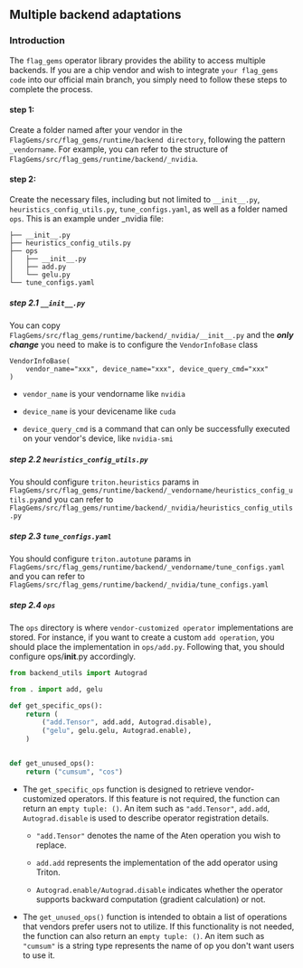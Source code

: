 ## Multiple backend adaptations
### Introduction
The `flag_gems` operator library provides the ability to access multiple backends.  If you are a chip vendor and wish to integrate  `your flag_gems code` into our official main branch, you simply need to follow these steps to complete the process.

#### step 1:
Create a folder named after your vendor in the  `FlagGems/src/flag_gems/runtime/backend directory`, following the pattern `_vendorname`. For example, you can refer to the structure of  `FlagGems/src/flag_gems/runtime/backend/_nvidia`.

#### step 2:
Create the necessary files, including but not limited to `__init__.py`, `heuristics_config_utils.py`, `tune_configs.yaml`, as well as a folder named  `ops`. This is an example under _nvidia file:
```
├── __init__.py
├── heuristics_config_utils.py
├── ops
│   ├── __init__.py
│   ├── add.py
│   └── gelu.py
└── tune_configs.yaml
```

##### step 2.1  `__init__.py`

You can copy `FlagGems/src/flag_gems/runtime/backend/_nvidia/__init__.py` and the  ***only change***  you need to make is to configure the `VendorInfoBase` class
```
VendorInfoBase(
    vendor_name="xxx", device_name="xxx", device_query_cmd="xxx"
)
```
- `vendor_name` is your vendorname like `nvidia`

- `device_name` is your devicename like `cuda`

- `device_query_cmd` is a command that can only be successfully executed on your vendor's device, like `nvidia-smi`

##### step 2.2  `heuristics_config_utils.py`

You should configure  `triton.heuristics` params in `FlagGems/src/flag_gems/runtime/backend/_vendorname/heuristics_config_utils.py`and you can  refer to `FlagGems/src/flag_gems/runtime/backend/_nvidia/heuristics_config_utils.py`

##### step 2.3  `tune_configs.yaml`
You should configure  `triton.autotune` params in `FlagGems/src/flag_gems/runtime/backend/_vendorname/tune_configs.yaml` and you can refer to `FlagGems/src/flag_gems/runtime/backend/_nvidia/tune_configs.yaml`

##### step 2.4  `ops`
The `ops` directory is where `vendor-customized operator` implementations are stored. For instance, if you want to create a custom `add operation`, you should place the implementation in `ops/add.py`. Following that, you should configure ops/__init__.py accordingly.
```python
from backend_utils import Autograd

from . import add, gelu

def get_specific_ops():
    return (
        ("add.Tensor", add.add, Autograd.disable),
        ("gelu", gelu.gelu, Autograd.enable),
    )


def get_unused_ops():
    return ("cumsum", "cos")
```
- The `get_specific_ops` function is designed to retrieve vendor-customized operators. If this feature is not required, the function can return an `empty tuple: ()`. An item such as `"add.Tensor"`, `add.add`, `Autograd.disable` is used to describe operator registration details.


    - `"add.Tensor"` denotes the name of the Aten operation you wish to replace.

    - `add.add` represents the implementation of the add operator using Triton.

    - `Autograd.enable/Autograd.disable` indicates whether the operator supports backward computation (gradient calculation) or not.

- The `get_unused_ops()` function is intended to obtain a list of operations that vendors prefer users not to utilize. If this functionality is not needed, the function can also return an `empty tuple: ()`. An item such as `"cumsum"`  is a string type represents the name of op you don't want users to use it.
